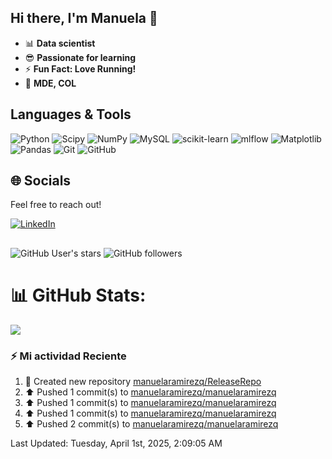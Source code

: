## Hi there, I'm Manuela 👋

<!--
**manuelaramirezq/manuelaramirezq** is a ✨ _special_ ✨ repository because its `README.md` (this file) appears on your GitHub profile.

Here are some ideas to get you started:

- 🔭 I’m currently working on ...
- 🌱 I’m currently learning ...
- 👯 I’m looking to collaborate on ...
- 🤔 I’m looking for help with ...
- 💬 Ask me about ...
- 📫 How to reach me: ...
- 😄 Pronouns: ...
- ⚡ Fun fact: ...
- https://gprm.itsvg.in
- https://shields.io/badges/git-hub-followers
-->


- 📊 **Data scientist**
- 😎 **Passionate for learning**
- ⚡ **Fun Fact: Love Running!**
- 📍  **MDE, COL**

## Languages & Tools
![Python](https://img.shields.io/badge/python-3670A0?style=flat&logo=python&logoColor=ffdd54) ![Scipy](https://img.shields.io/badge/SciPy-%230C55A5.svg?style=flat&logo=scipy&logoColor=%white) ![NumPy](https://img.shields.io/badge/numpy-%23013243.svg?style=flat&logo=numpy&logoColor=white) ![MySQL](https://img.shields.io/badge/mysql-4479A1.svg?style=flat&logo=mysql&logoColor=white) ![scikit-learn](https://img.shields.io/badge/scikit--learn-%23F7931E.svg?style=flat&logo=scikit-learn&logoColor=white) ![mlflow](https://img.shields.io/badge/mlflow-%23d9ead3.svg?style=flat&logo=numpy&logoColor=blue) ![Matplotlib](https://img.shields.io/badge/Matplotlib-%23ffffff.svg?style=flat&logo=Matplotlib&logoColor=black) ![Pandas](https://img.shields.io/badge/pandas-%23150458.svg?style=flat&logo=pandas&logoColor=white) ![Git](https://img.shields.io/badge/git-%23F05033.svg?style=flat&logo=git&logoColor=white) ![GitHub](https://img.shields.io/badge/github-%23121011.svg?style=flat&logo=github&logoColor=white)

## 🌐 Socials
Feel free to reach out!

[![LinkedIn](https://img.shields.io/badge/LinkedIn-%230077B5.svg?logo=linkedin&logoColor=white)](https://linkedin.com/in/manuelaramirezq1)

##  
![GitHub User's stars](https://img.shields.io/github/stars/manuelaramirezq)
![GitHub followers](https://img.shields.io/github/followers/manuelaramirezq)

# 📊 GitHub Stats:

![](https://github-readme-stats.vercel.app/api?username=manuelaramirezq&theme=default_repocard&hide_border=true&include_all_commits=true&count_private=true)<br/>

<!-- Proudly created with GPRM ( https://gprm.itsvg.in ) -->

### :zap: Mi actividad Reciente
<!--RECENT_ACTIVITY:start-->
1. 📔 Created new repository [manuelaramirezq/ReleaseRepo](https://github.com/manuelaramirezq/ReleaseRepo)<br>
2. ⬆️ Pushed 1 commit(s) to [manuelaramirezq/manuelaramirezq](https://github.com/manuelaramirezq/manuelaramirezq)<br>
3. ⬆️ Pushed 1 commit(s) to [manuelaramirezq/manuelaramirezq](https://github.com/manuelaramirezq/manuelaramirezq)<br>
4. ⬆️ Pushed 1 commit(s) to [manuelaramirezq/manuelaramirezq](https://github.com/manuelaramirezq/manuelaramirezq)<br>
5. ⬆️ Pushed 2 commit(s) to [manuelaramirezq/manuelaramirezq](https://github.com/manuelaramirezq/manuelaramirezq)<br>
<!--RECENT_ACTIVITY:end-->
<!--RECENT_ACTIVITY:last_update-->
Last Updated: Tuesday, April 1st, 2025, 2:09:05 AM
<!--RECENT_ACTIVITY:last_update_end-->
